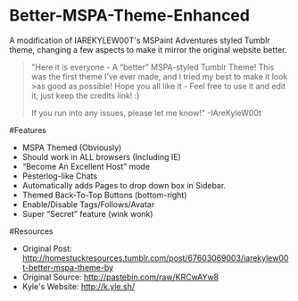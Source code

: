 # Better-MSPA-Theme-Enhanced
A modification of IAREKYLEW00T's MSPaint Adventures styled Tumblr theme, changing a few aspects to make it mirror the original website better.


>"Here it is everyone - A “better” MSPA-styled Tumblr Theme! This was the first theme I’ve ever made, and I tried my best to make it look >as good as possible! Hope you all like it - Feel free to use it and edit it; just keep the credits link! :)
>
>If you run into any issues, please let me know!" -IAreKyleW00t


#Features
- MSPA Themed (Obviously)
- Should work in ALL browsers (Including IE)
- “Become An Excellent Host” mode
- Pesterlog-like Chats
- Automatically adds Pages to drop down box in Sidebar.
- Themed Back-To-Top Buttons (bottom-right)
- Enable/Disable Tags/Follows/Avatar
- Super “Secret” feature (wink wonk)

#Resources
- Original Post: http://homestuckresources.tumblr.com/post/67603069003/iarekylew00t-better-mspa-theme-by
- Original Source: http://pastebin.com/raw/KRCwAYw8
- Kyle's Website: http://k.yle.sh/
